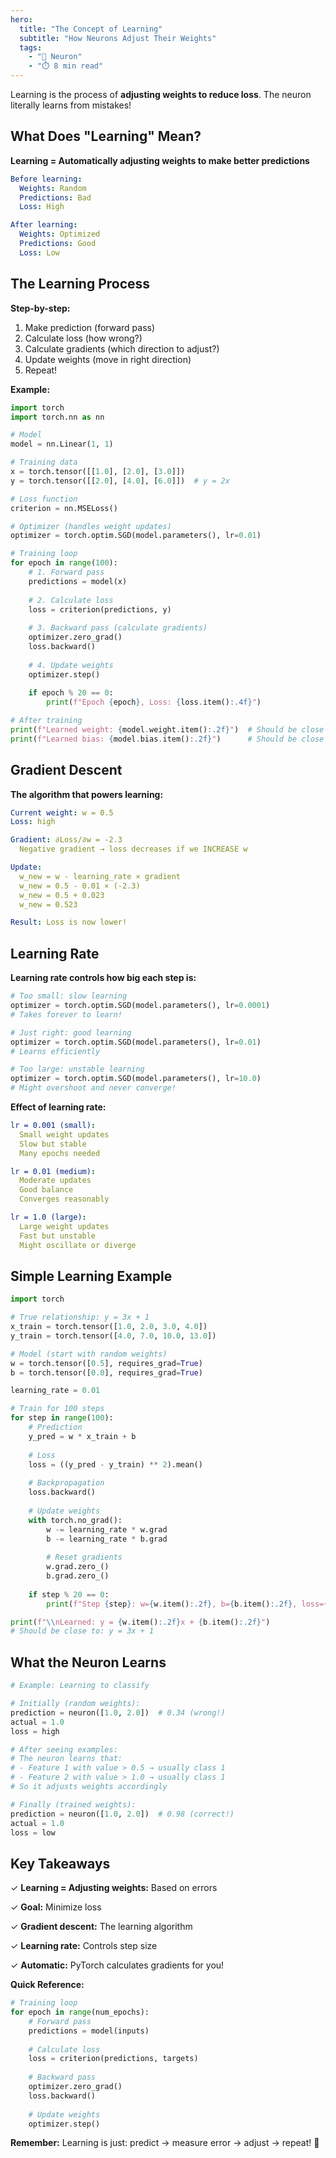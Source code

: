 ```yaml
---
hero:
  title: "The Concept of Learning"
  subtitle: "How Neurons Adjust Their Weights"
  tags:
    - "🧠 Neuron"
    - "⏱️ 8 min read"
---
```


Learning is the process of **adjusting weights to reduce loss**. The neuron literally learns from mistakes!

## What Does "Learning" Mean?

**Learning = Automatically adjusting weights to make better predictions**

```yaml
Before learning:
  Weights: Random
  Predictions: Bad
  Loss: High

After learning:
  Weights: Optimized
  Predictions: Good
  Loss: Low
```

## The Learning Process

**Step-by-step:**

1. Make prediction (forward pass)
2. Calculate loss (how wrong?)
3. Calculate gradients (which direction to adjust?)
4. Update weights (move in right direction)
5. Repeat!

**Example:**

```python
import torch
import torch.nn as nn

# Model
model = nn.Linear(1, 1)

# Training data
x = torch.tensor([[1.0], [2.0], [3.0]])
y = torch.tensor([[2.0], [4.0], [6.0]])  # y = 2x

# Loss function
criterion = nn.MSELoss()

# Optimizer (handles weight updates)
optimizer = torch.optim.SGD(model.parameters(), lr=0.01)

# Training loop
for epoch in range(100):
    # 1. Forward pass
    predictions = model(x)
    
    # 2. Calculate loss
    loss = criterion(predictions, y)
    
    # 3. Backward pass (calculate gradients)
    optimizer.zero_grad()
    loss.backward()
    
    # 4. Update weights
    optimizer.step()
    
    if epoch % 20 == 0:
        print(f"Epoch {epoch}, Loss: {loss.item():.4f}")

# After training
print(f"Learned weight: {model.weight.item():.2f}")  # Should be close to 2.0
print(f"Learned bias: {model.bias.item():.2f}")      # Should be close to 0.0
```

## Gradient Descent

**The algorithm that powers learning:**

```yaml
Current weight: w = 0.5
Loss: high

Gradient: ∂Loss/∂w = -2.3
  Negative gradient → loss decreases if we INCREASE w

Update:
  w_new = w - learning_rate × gradient
  w_new = 0.5 - 0.01 × (-2.3)
  w_new = 0.5 + 0.023
  w_new = 0.523

Result: Loss is now lower!
```

## Learning Rate

**Learning rate controls how big each step is:**

```python
# Too small: slow learning
optimizer = torch.optim.SGD(model.parameters(), lr=0.0001)
# Takes forever to learn!

# Just right: good learning
optimizer = torch.optim.SGD(model.parameters(), lr=0.01)
# Learns efficiently

# Too large: unstable learning
optimizer = torch.optim.SGD(model.parameters(), lr=10.0)
# Might overshoot and never converge!
```

**Effect of learning rate:**

```yaml
lr = 0.001 (small):
  Small weight updates
  Slow but stable
  Many epochs needed

lr = 0.01 (medium):
  Moderate updates
  Good balance
  Converges reasonably

lr = 1.0 (large):
  Large weight updates
  Fast but unstable
  Might oscillate or diverge
```

## Simple Learning Example

```python
import torch

# True relationship: y = 3x + 1
x_train = torch.tensor([1.0, 2.0, 3.0, 4.0])
y_train = torch.tensor([4.0, 7.0, 10.0, 13.0])

# Model (start with random weights)
w = torch.tensor([0.5], requires_grad=True)
b = torch.tensor([0.0], requires_grad=True)

learning_rate = 0.01

# Train for 100 steps
for step in range(100):
    # Prediction
    y_pred = w * x_train + b
    
    # Loss
    loss = ((y_pred - y_train) ** 2).mean()
    
    # Backpropagation
    loss.backward()
    
    # Update weights
    with torch.no_grad():
        w -= learning_rate * w.grad
        b -= learning_rate * b.grad
        
        # Reset gradients
        w.grad.zero_()
        b.grad.zero_()
    
    if step % 20 == 0:
        print(f"Step {step}: w={w.item():.2f}, b={b.item():.2f}, loss={loss.item():.4f}")

print(f"\\nLearned: y = {w.item():.2f}x + {b.item():.2f}")
# Should be close to: y = 3x + 1
```

## What the Neuron Learns

```python
# Example: Learning to classify

# Initially (random weights):
prediction = neuron([1.0, 2.0])  # 0.34 (wrong!)
actual = 1.0
loss = high

# After seeing examples:
# The neuron learns that:
# - Feature 1 with value > 0.5 → usually class 1
# - Feature 2 with value > 1.0 → usually class 1
# So it adjusts weights accordingly

# Finally (trained weights):
prediction = neuron([1.0, 2.0])  # 0.98 (correct!)
actual = 1.0
loss = low
```

## Key Takeaways

✓ **Learning = Adjusting weights:** Based on errors

✓ **Goal:** Minimize loss

✓ **Gradient descent:** The learning algorithm

✓ **Learning rate:** Controls step size

✓ **Automatic:** PyTorch calculates gradients for you!

**Quick Reference:**

```python
# Training loop
for epoch in range(num_epochs):
    # Forward pass
    predictions = model(inputs)
    
    # Calculate loss
    loss = criterion(predictions, targets)
    
    # Backward pass
    optimizer.zero_grad()
    loss.backward()
    
    # Update weights
    optimizer.step()
```

**Remember:** Learning is just: predict → measure error → adjust → repeat! 🎉

